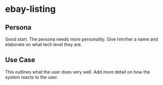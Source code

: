 # ebay-listing

## Persona
Good start. The persona needs more personality. Give him/her a name and elaborate on what tech level they are.

## Use Case
This outlines what the user does very well. Add more detail on how the system reacts to the user.
